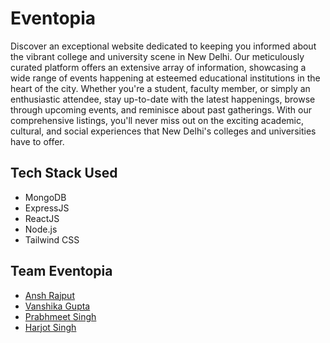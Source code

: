 # Eventopia

Discover an exceptional website dedicated to keeping you informed about the vibrant college and university scene in New Delhi. Our meticulously curated platform offers an extensive array of information, showcasing a wide range of events happening at esteemed educational institutions in the heart of the city. Whether you're a student, faculty member, or simply an enthusiastic attendee, stay up-to-date with the latest happenings, browse through upcoming events, and reminisce about past gatherings. With our comprehensive listings, you'll never miss out on the exciting academic, cultural, and social experiences that New Delhi's colleges and universities have to offer.

## Tech Stack Used
- MongoDB
- ExpressJS 
- ReactJS
- Node.js
- Tailwind CSS

## Team Eventopia
- [Ansh Rajput](https://github.com/Ansh-Rajput)
- [Vanshika Gupta](https://github.com/vanzeez)
- [Prabhmeet Singh](https://github.com/PrabhmeetSinghh)
- [Harjot Singh](https://github.com/HarjjotSinghh)
